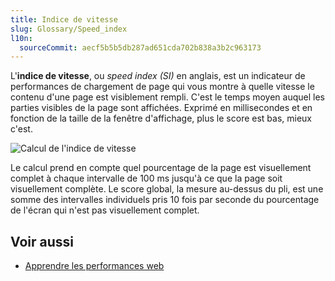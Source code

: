 ```yaml
---
title: Indice de vitesse
slug: Glossary/Speed_index
l10n:
  sourceCommit: aecf5b5b5db287ad651cda702b838a3b2c963173
---
```


L'**indice de vitesse**, ou <i lang="en">speed index (SI)</i> en anglais, est un indicateur de performances de chargement de page qui vous montre à quelle vitesse le contenu d'une page est visiblement rempli. C'est le temps moyen auquel les parties visibles de la page sont affichées. Exprimé en millisecondes et en fonction de la taille de la fenêtre d'affichage, plus le score est bas, mieux c'est.

![Calcul de l'indice de vitesse](speedindex.png)

Le calcul prend en compte quel pourcentage de la page est visuellement complet à chaque intervalle de 100 ms jusqu'à ce que la page soit visuellement complète. Le score global, la mesure au-dessus du pli, est une somme des intervalles individuels pris 10 fois par seconde du pourcentage de l'écran qui n'est pas visuellement complet.

## Voir aussi

- [Apprendre les performances web](/fr/docs/Learn/Performance)